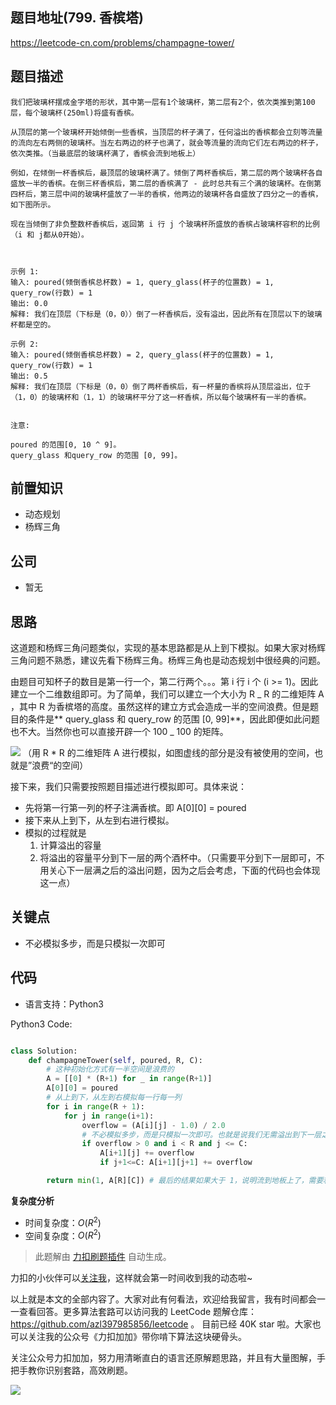 ## 题目地址(799. 香槟塔)

https://leetcode-cn.com/problems/champagne-tower/

## 题目描述

```
我们把玻璃杯摆成金字塔的形状，其中第一层有1个玻璃杯，第二层有2个，依次类推到第100层，每个玻璃杯(250ml)将盛有香槟。

从顶层的第一个玻璃杯开始倾倒一些香槟，当顶层的杯子满了，任何溢出的香槟都会立刻等流量的流向左右两侧的玻璃杯。当左右两边的杯子也满了，就会等流量的流向它们左右两边的杯子，依次类推。（当最底层的玻璃杯满了，香槟会流到地板上）

例如，在倾倒一杯香槟后，最顶层的玻璃杯满了。倾倒了两杯香槟后，第二层的两个玻璃杯各自盛放一半的香槟。在倒三杯香槟后，第二层的香槟满了 - 此时总共有三个满的玻璃杯。在倒第四杯后，第三层中间的玻璃杯盛放了一半的香槟，他两边的玻璃杯各自盛放了四分之一的香槟，如下图所示。

现在当倾倒了非负整数杯香槟后，返回第 i 行 j 个玻璃杯所盛放的香槟占玻璃杯容积的比例（i 和 j都从0开始）。

 

示例 1:
输入: poured(倾倒香槟总杯数) = 1, query_glass(杯子的位置数) = 1, query_row(行数) = 1
输出: 0.0
解释: 我们在顶层（下标是（0，0））倒了一杯香槟后，没有溢出，因此所有在顶层以下的玻璃杯都是空的。

示例 2:
输入: poured(倾倒香槟总杯数) = 2, query_glass(杯子的位置数) = 1, query_row(行数) = 1
输出: 0.5
解释: 我们在顶层（下标是（0，0）倒了两杯香槟后，有一杯量的香槟将从顶层溢出，位于（1，0）的玻璃杯和（1，1）的玻璃杯平分了这一杯香槟，所以每个玻璃杯有一半的香槟。


注意:

poured 的范围[0, 10 ^ 9]。
query_glass 和query_row 的范围 [0, 99]。
```

## 前置知识

- 动态规划
- 杨辉三角

## 公司

- 暂无

## 思路

这道题和杨辉三角问题类似，实现的基本思路都是从上到下模拟。如果大家对杨辉三角问题不熟悉，建议先看下杨辉三角。杨辉三角也是动态规划中很经典的问题。

由题目可知杯子的数目是第一行一个，第二行两个。。。第 i 行 i 个 (i >= 1)。因此建立一个二维数组即可。为了简单，我们可以建立一个大小为 R _ R 的二维矩阵 A ，其中 R 为香槟塔的高度。虽然这样的建立方式会造成一半的空间浪费。但是题目的条件是** query_glass 和 query_row 的范围 [0, 99]**，因此即便如此问题也不大。当然你也可以直接开辟一个 100 _ 100 的矩阵。

![](https://tva1.sinaimg.cn/large/008eGmZEly1gnobpdiwqrj30mw0l6wjw.jpg)
（用 R \* R 的二维矩阵 A 进行模拟，如图虚线的部分是没有被使用的空间，也就是”浪费“的空间）

接下来，我们只需要按照题目描述进行模拟即可。具体来说：

- 先将第一行第一列的杯子注满香槟。即 A[0][0] = poured
- 接下来从上到下，从左到右进行模拟。
- 模拟的过程就是
  1. 计算溢出的容量
  2. 将溢出的容量平分到下一层的两个酒杯中。（只需要平分到下一层即可，不用关心下一层满之后的溢出问题，因为之后会考虑，下面的代码也会体现这一点）

## 关键点

- 不必模拟多步，而是只模拟一次即可

## 代码

- 语言支持：Python3

Python3 Code:

```py

class Solution:
    def champagneTower(self, poured, R, C):
        # 这种初始化方式有一半空间是浪费的
        A = [[0] * (R+1) for _ in range(R+1)]
        A[0][0] = poured
        # 从上到下，从左到右模拟每一行每一列
        for i in range(R + 1):
            for j in range(i+1):
                overflow = (A[i][j] - 1.0) / 2.0
                # 不必模拟多步，而是只模拟一次即可。也就是说我们无需溢出到下一层之后，下一层的杯子容量大于 1，因为我们后面处理即可，这和直觉上或许有所不一样。体现在代码上只需要 if 即可，无需 while
                if overflow > 0 and i < R and j <= C:
                    A[i+1][j] += overflow
                    if j+1<=C: A[i+1][j+1] += overflow

        return min(1, A[R][C]) # 最后的结果如果大于 1，说明流到地板上了，需要和 1 取最小值。

```

**复杂度分析**

- 时间复杂度：$O(R^2)$
- 空间复杂度：$O(R^2)$

> 此题解由 [力扣刷题插件](https://leetcode-pp.github.io/leetcode-cheat/?tab=solution-template) 自动生成。

力扣的小伙伴可以[关注我](https://leetcode-cn.com/u/fe-lucifer/)，这样就会第一时间收到我的动态啦~

以上就是本文的全部内容了。大家对此有何看法，欢迎给我留言，我有时间都会一一查看回答。更多算法套路可以访问我的 LeetCode 题解仓库：https://github.com/azl397985856/leetcode 。 目前已经 40K star 啦。大家也可以关注我的公众号《力扣加加》带你啃下算法这块硬骨头。

关注公众号力扣加加，努力用清晰直白的语言还原解题思路，并且有大量图解，手把手教你识别套路，高效刷题。

![](https://tva1.sinaimg.cn/large/007S8ZIlly1gfcuzagjalj30p00dwabs.jpg)
